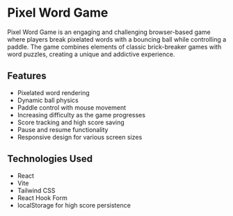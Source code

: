 # Pixel Word Game

Pixel Word Game is an engaging and challenging browser-based game where players break pixelated words with a bouncing ball while controlling a paddle. The game combines elements of classic brick-breaker games with word puzzles, creating a unique and addictive experience.

## Features

- Pixelated word rendering
- Dynamic ball physics
- Paddle control with mouse movement
- Increasing difficulty as the game progresses
- Score tracking and high score saving
- Pause and resume functionality
- Responsive design for various screen sizes

## Technologies Used

- React
- Vite
- Tailwind CSS
- React Hook Form
- localStorage for high score persistence
